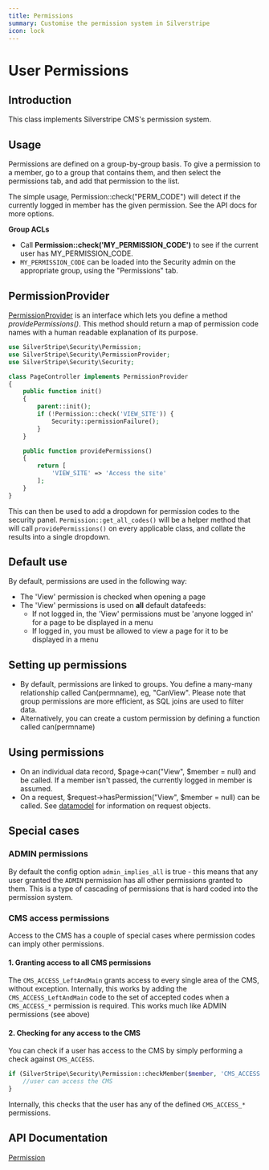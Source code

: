 ```yaml
---
title: Permissions
summary: Customise the permission system in Silverstripe
icon: lock
---
```

# User Permissions

## Introduction

This class implements Silverstripe CMS's permission system.

## Usage

Permissions are defined on a group-by-group basis.  To give a permission to a member, go to a group that contains them,
and then select the permissions tab, and add that permission to the list.

The simple usage, Permission::check("PERM_CODE") will detect if the currently logged in member has the given permission.
 See the API docs for more options.

**Group ACLs**

*  Call **Permission::check('MY_PERMISSION_CODE')** to see if the current user has MY_PERMISSION_CODE.
*  `MY_PERMISSION_CODE` can be loaded into the Security admin on the appropriate group, using the "Permissions" tab.

## PermissionProvider

[PermissionProvider](api:SilverStripe\Security\PermissionProvider) is an interface which lets you define a method *providePermissions()*.
This method should return a map of permission code names with a human readable explanation of its purpose.

```php
use SilverStripe\Security\Permission;
use SilverStripe\Security\PermissionProvider;
use SilverStripe\Security\Security;

class PageController implements PermissionProvider
{
    public function init()
    {
        parent::init();
        if (!Permission::check('VIEW_SITE')) {
            Security::permissionFailure();
        }
    }

    public function providePermissions()
    {
        return [
            'VIEW_SITE' => 'Access the site'
        ];
    }
}

```


This can then be used to add a dropdown for permission codes to the security panel.  `Permission::get_all_codes()` will be
a helper method that will call `providePermissions()` on every applicable class, and collate the results into a single
dropdown.

## Default use

By default, permissions are used in the following way:

*  The 'View' permission is checked when opening a page
*  The 'View' permissions is used on **all** default datafeeds:
    * If not logged in, the 'View' permissions must be 'anyone logged in' for a page to be displayed in a menu
    * If logged in, you must be allowed to view a page for it to be displayed in a menu


## Setting up permissions

*  By default, permissions are linked to groups.  You define a many-many relationship called Can(permname), eg,
"CanView".  Please note that group permissions are more efficient, as SQL joins are used to filter data.
*  Alternatively, you can create a custom permission by defining a function called can(permname)

## Using permissions

*  On an individual data record, $page->can("View", $member = null) and be called.  If a member isn't passed, the
currently logged in member is assumed.
*  On a request, $request->hasPermission("View", $member = null) can be called.  See [datamodel](/developer_guides/model/permissions) for
information on request objects.

## Special cases

### ADMIN permissions

By default the config option `admin_implies_all` is true - this means that any user granted the `ADMIN` permission has
all other permissions granted to them. This is a type of cascading of permissions that is hard coded into the permission
system.

### CMS access permissions

Access to the CMS has a couple of special cases where permission codes can imply other permissions.

#### 1. Granting access to all CMS permissions

The `CMS_ACCESS_LeftAndMain` grants access to every single area of the CMS, without exception. Internally, this works by
adding the `CMS_ACCESS_LeftAndMain` code to the set of accepted codes when a `CMS_ACCESS_*` permission is required.
This works much like ADMIN permissions (see above)


#### 2. Checking for any access to the CMS

You can check if a user has access to the CMS by simply performing a check against `CMS_ACCESS`.

```php
if (SilverStripe\Security\Permission::checkMember($member, 'CMS_ACCESS')) {
    //user can access the CMS
}
```

Internally, this checks that the user has any of the defined `CMS_ACCESS_*` permissions.


## API Documentation
[Permission](api:SilverStripe\Security\Permission)

